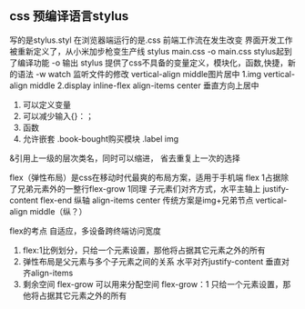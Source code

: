 ## css 预编译语言stylus
写的是stylus.styl 在浏览器端运行的是.css
前端工作流在发生改变
界面开发工作被重新定义了，从小米加步枪变生产线
stylus main.css -o main.css
stylus起到了编译功能 -o 输出
stylus 提供了css不具备的变量定义，模块化，函数,快捷，新的语法
-w watch 监听文件的修改
vertical-align middle图片居中
 1.img
      vertical-align middle
2.display inline-flex
    align-items center 垂直方向上居中

1. 可以定义变量
2. 可以减少输入{}：；
3. 函数
4. 允许嵌套
.book-bought购买模块
    .label
        img

&引用上一级的层次类名，同时可以缩进，
省去重复上一次的选择

flex（弹性布局）是css在移动时代最爽的布局方案，适用于手机端
flex 1占据除了兄弟元素外的一整行flex-grow 1同理
子元素们对齐方式，水平主轴上 justify-content flex-end
纵轴 align-items center
传统方案是img+兄弟节点 vertical-align middle（纵？）

flex的考点 自适应，多设备跨终端访问宽度
1. flex:1比例划分，只给一个元素设置，那他将占据其它元素之外的所有
2. 弹性布局是父元素与多个子元素之间的关系
    水平对齐justify-content
    垂直对齐align-items
3. 剩余空间 flex-grow 可以用来分配空间 flex-grow：1 只给一个元素设置，那他将占据其它元素之外的所有